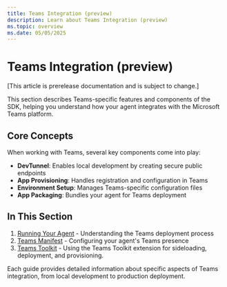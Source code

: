 ```yaml
---
title: Teams Integration (preview)
description: Learn about Teams Integration (preview)
ms.topic: overview
ms.date: 05/05/2025
---
```


# Teams Integration (preview)

[This article is prerelease documentation and is subject to change.]

This section describes Teams-specific features and components of the SDK, helping you understand how your agent integrates with the Microsoft Teams platform.

## Core Concepts

When working with Teams, several key components come into play:

- **DevTunnel**: Enables local development by creating secure public endpoints
- **App Provisioning**: Handles registration and configuration in Teams
- **Environment Setup**: Manages Teams-specific configuration files
- **App Packaging**: Bundles your agent for Teams deployment

## In This Section

1. [Running Your Agent]() - Understanding the Teams deployment process
2. [Teams Manifest](manifest.md) - Configuring your agent's Teams presence
3. [Teams Toolkit](m365-toolkit.md) - Using the Teams Toolkit extension for sideloading, deployment, and provisioning.

Each guide provides detailed information about specific aspects of Teams integration, from local development to production deployment.